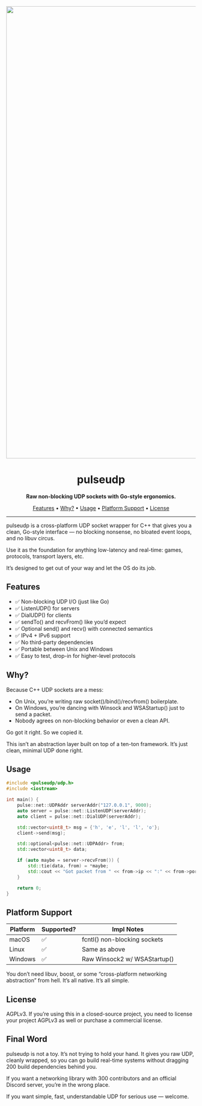 <div align="center">
  <img src="https://pulsenet.dev/images/pulse-networking-social.png" alt="Pulse Networking" width="1200">
  <h1>pulseudp</h1>
  <p><strong>Raw non-blocking UDP sockets with Go-style ergonomics.</strong></p>
  <p>
    <a href="#features">Features</a> •
    <a href="#why">Why?</a> •
    <a href="#usage">Usage</a> •
    <a href="#platform-support">Platform Support</a> •
    <a href="#license">License</a>
  </p>
</div>

---

pulseudp is a cross-platform UDP socket wrapper for C++ that gives you a clean, Go-style interface — no blocking nonsense, no bloated event loops, and no libuv circus.

Use it as the foundation for anything low-latency and real-time: games, protocols, transport layers, etc.

It’s designed to get out of your way and let the OS do its job.

## Features
 - ✅ Non-blocking UDP I/O (just like Go)
 - ✅ ListenUDP() for servers
 - ✅ DialUDP() for clients
 - ✅ sendTo() and recvFrom() like you’d expect
 - ✅ Optional send() and recv() with connected semantics
 - ✅ IPv4 + IPv6 support
 - ✅ No third-party dependencies
 - ✅ Portable between Unix and Windows
 - ✅ Easy to test, drop-in for higher-level protocols

## Why?

Because C++ UDP sockets are a mess:
 - On Unix, you’re writing raw socket()/bind()/recvfrom() boilerplate.
 - On Windows, you’re dancing with Winsock and WSAStartup() just to send a packet.
 - Nobody agrees on non-blocking behavior or even a clean API.

Go got it right. So we copied it.

This isn’t an abstraction layer built on top of a ten-ton framework. It’s just clean, minimal UDP done right.

## Usage

```cpp
#include <pulseudp/udp.h>
#include <iostream>

int main() {
    pulse::net::UDPAddr serverAddr("127.0.0.1", 9000);
    auto server = pulse::net::ListenUDP(serverAddr);
    auto client = pulse::net::DialUDP(serverAddr);

    std::vector<uint8_t> msg = {'h', 'e', 'l', 'l', 'o'};
    client->send(msg);

    std::optional<pulse::net::UDPAddr> from;
    std::vector<uint8_t> data;

    if (auto maybe = server->recvFrom()) {
        std::tie(data, from) = *maybe;
        std::cout << "Got packet from " << from->ip << ":" << from->port << std::endl;
    }

    return 0;
}
```

## Platform Support

 | Platform | Supported? | Impl Notes | 
 | ---      | ---        | ---        |
 | macOS    | ✅         | fcntl() non-blocking sockets |
 | Linux    | ✅         | Same as above |
 | Windows  | ✅         | Raw Winsock2 w/ WSAStartup() |

You don’t need libuv, boost, or some “cross-platform networking abstraction” from hell. It’s all native. It’s all simple.

## License

AGPLv3. If you’re using this in a closed-source project, you need to license your project AGPLv3 as well or purchase a commercial license.

## Final Word

pulseudp is not a toy. It’s not trying to hold your hand. It gives you raw UDP, cleanly wrapped, so you can go build real-time systems without dragging 200 build dependencies behind you.

If you want a networking library with 300 contributors and an official Discord server, you’re in the wrong place.

If you want simple, fast, understandable UDP for serious use — welcome.